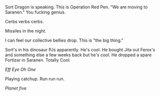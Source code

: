 Sort Dragon is speaking.
This is Operation Red Pen.
"We are moving to Saranen."
You fucking genius.

Cerbs verbs cerbs.

Missiles in the night.

I can feel our collective bellies drop. This is "the big thing."

Sort's in his dinosaur PJs apparently. He's cool. He bought Jita out Ferox's and something else a few weeks back but he's cool. He dropped a spare Fortizar in Saranen. Totally Cool.

*Eff Eye Oh One*

Playing catchup. Run run run.

*Planet five*